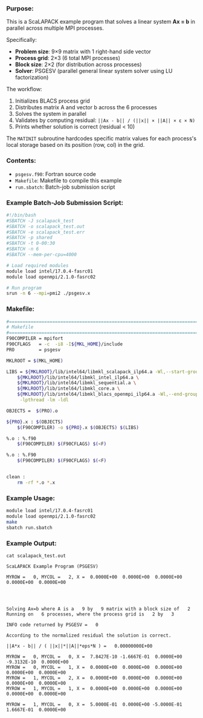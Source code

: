 ### Purpose:

This is a ScaLAPACK example program that solves a linear system **Ax = b** in parallel across multiple MPI processes.

Specifically:

- **Problem size**: 9×9 matrix with 1 right-hand side vector
- **Process grid**: 2×3 (6 total MPI processes)  
- **Block size**: 2×2 (for distribution across processes)
- **Solver**: PSGESV (parallel general linear system solver using LU factorization)

The workflow:
1. Initializes BLACS process grid
2. Distributes matrix A and vector b across the 6 processes
3. Solves the system in parallel
4. Validates by computing residual: `||Ax - b|| / (||x|| × ||A|| × ε × N)`
5. Prints whether solution is correct (residual < 10)

The `MATINIT` subroutine hardcodes specific matrix values for each process's local storage based on its position (row, col) in the grid.

### Contents:

* <code>psgesv.f90</code>: Fortran source code
* <code>Makefile</code>: Makefile to compile this example
* <code>run.sbatch</code>: Batch-job submission script

### Example Batch-Job Submission Script:

```bash
#!/bin/bash
#SBATCH -J scalapack_test
#SBATCH -o scalapack_test.out
#SBATCH -e scalapack_test.err
#SBATCH -p shared
#SBATCH -t 0-00:30
#SBATCH -n 6
#SBATCH --mem-per-cpu=4000

# Load required modules
module load intel/17.0.4-fasrc01
module load openmpi/2.1.0-fasrc02 

# Run program
srun -n 6 --mpi=pmi2 ./psgesv.x
```

### Makefile:

```bash
#==========================================================================
# Makefile
#==========================================================================
F90COMPILER = mpifort
F90CFLAGS   = -c  -i8 -I${MKL_HOME}/include
PRO         = psgesv

MKLROOT = $(MKL_HOME)

LIBS = ${MKLROOT}/lib/intel64/libmkl_scalapack_ilp64.a -Wl,--start-group \
	${MKLROOT}/lib/intel64/libmkl_intel_ilp64.a \
	${MKLROOT}/lib/intel64/libmkl_sequential.a \
	${MKLROOT}/lib/intel64/libmkl_core.a \
	${MKLROOT}/lib/intel64/libmkl_blacs_openmpi_ilp64.a -Wl,--end-group \
	 -lpthread -lm -ldl 

OBJECTS =  $(PRO).o

${PRO}.x : $(OBJECTS)
	$(F90COMPILER) -o ${PRO}.x $(OBJECTS) $(LIBS)

%.o : %.f90
	$(F90COMPILER) $(F90CFLAGS) $(<F)

%.o : %.F90
	$(F90COMPILER) $(F90CFLAGS) $(<F)


clean : 
	rm -rf *.o *.x
```

### Example Usage:

```bash
module load intel/17.0.4-fasrc01
module load openmpi/2.1.0-fasrc02
make
sbatch run.sbatch
```

### Example Output:

```
cat scalapack_test.out

ScaLAPACK Example Program (PSGESV)

MYROW =   0, MYCOL =   2, X =  0.0000E+00  0.0000E+00  0.0000E+00  0.0000E+00  0.0000E+00




Solving Ax=b where A is a   9 by   9 matrix with a block size of   2
Running on   6 processes, where the process grid is   2 by   3

INFO code returned by PSGESV =   0

According to the normalized residual the solution is correct.

||A*x - b|| / ( ||x||*||A||*eps*N ) =   0.00000000E+00

MYROW =   0, MYCOL =   0, X =  7.8427E-10 -1.6667E-01  0.0000E+00 -9.3132E-10  0.0000E+00
MYROW =   0, MYCOL =   1, X =  0.0000E+00  0.0000E+00  0.0000E+00  0.0000E+00  0.0000E+00
MYROW =   1, MYCOL =   2, X =  0.0000E+00  0.0000E+00  0.0000E+00  0.0000E+00  0.0000E+00
MYROW =   1, MYCOL =   1, X =  0.0000E+00  0.0000E+00  0.0000E+00  0.0000E+00  0.0000E+00

MYROW =   1, MYCOL =   0, X =  5.0000E-01  0.0000E+00 -5.0000E-01  1.6667E-01  0.0000E+00
```
